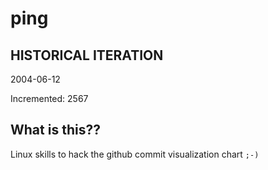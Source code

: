 # ping

## HISTORICAL ITERATION
2004-06-12

Incremented: 2567

## What is this?? 
Linux skills to hack the github commit visualization chart `;-)`
